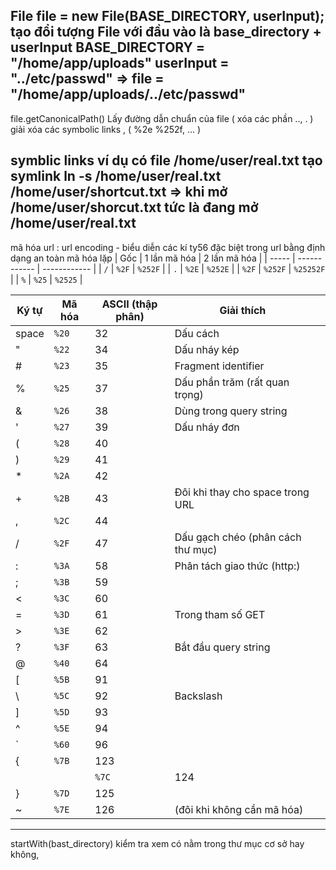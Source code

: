 File file = new File(BASE_DIRECTORY, userInput);
tạo đổi tượng File với đầu vào là base_directory + userInput
BASE_DIRECTORY = "/home/app/uploads"
userInput = "../etc/passwd"
=> file = "/home/app/uploads/../etc/passwd"
-------
file.getCanonicalPath()
Lấy đường dẫn chuẩn của file
( xóa các phần .., . ) giải xóa các symbolic links , ( %2e %252f, ... )

symblic links
ví dụ có file /home/user/real.txt
tạo symlink 
ln -s /home/user/real.txt /home/user/shortcut.txt
=> khi mở /home/user/shorcut.txt tức là đang mở /home/user/real.txt
-------------------------------------
mã hóa url : url encoding  - biểu diễn các kí ty56 đặc biệt trong url bằng định dạng an toàn
mã hóa lặp
| Gốc   | 1 lần mã hóa | 2 lần mã hóa |
| ----- | ------------ | ------------ |
| `/`   | `%2F`        | `%252F`      |
| `.`   | `%2E`        | `%252E`      |
| `%2F` | `%252F`      | `%25252F`    |
| `%`   | `%25`        | `%2525`      |

| Ký tự | Mã hóa | ASCII (thập phân) | Giải thích                        |   |
| ----- | ------ | ----------------- | --------------------------------- | - |
| space | `%20`  | 32                | Dấu cách                          |   |
| "     | `%22`  | 34                | Dấu nháy kép                      |   |
| #     | `%23`  | 35                | Fragment identifier               |   |
| %     | `%25`  | 37                | Dấu phần trăm (rất quan trọng)    |   |
| &     | `%26`  | 38                | Dùng trong query string           |   |
| '     | `%27`  | 39                | Dấu nháy đơn                      |   |
| (     | `%28`  | 40                |                                   |   |
| )     | `%29`  | 41                |                                   |   |
| \*    | `%2A`  | 42                |                                   |   |
| +     | `%2B`  | 43                | Đôi khi thay cho space trong URL  |   |
| ,     | `%2C`  | 44                |                                   |   |
| /     | `%2F`  | 47                | Dấu gạch chéo (phân cách thư mục) |   |
| :     | `%3A`  | 58                | Phân tách giao thức (http:)       |   |
| ;     | `%3B`  | 59                |                                   |   |
| <     | `%3C`  | 60                |                                   |   |
| =     | `%3D`  | 61                | Trong tham số GET                 |   |
| >     | `%3E`  | 62                |                                   |   |
| ?     | `%3F`  | 63                | Bắt đầu query string              |   |
| @     | `%40`  | 64                |                                   |   |
| \[    | `%5B`  | 91                |                                   |   |
| \\    | `%5C`  | 92                | Backslash                         |   |
| ]     | `%5D`  | 93                |                                   |   |
| ^     | `%5E`  | 94                |                                   |   |
| \`    | `%60`  | 96                |                                   |   |
| {     | `%7B`  | 123               |                                   |   |
|       |        | `%7C`             | 124                               |   |
| }     | `%7D`  | 125               |                                   |   |
| \~    | `%7E`  | 126               | (đôi khi không cần mã hóa)        |   |

-------------------------------------
startWith(bast_directory) kiểm tra xem có nằm trong thư mục cơ sở hay không, 